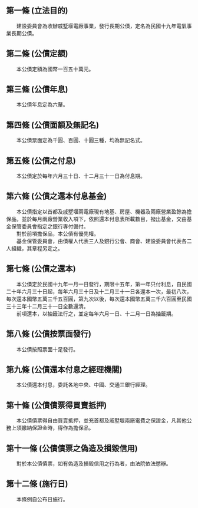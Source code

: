 第一條 (立法目的)
-----------------
　　建設委員會為收辦戚墅堰電廠事業，發行長期公債，定名為民國十九年電氣事業長期公債。  


第二條 (公債定額)
-----------------
　　本公債定額為國幣一百五十萬元。  


第三條 (公債年息)
-----------------
　　本公債年息定為六釐。  


第四條 (公債面額及無記名)
-------------------------
　　本公債票面定為千圓、百圓、十圓三種，均為無記名式。  


第五條 (公債之付息)
-------------------
　　本公債定於每年六月三十日、十二月三十一日為付息期。  


第六條 (公債之還本付息基金)
---------------------------
　　本公債指定以首都及戚墅堰兩電廠現有地基、房屋、機器及兩廠營業盈餘為擔保品，並於每月兩廠營業收入項下，依照還本付息表所載數目，撥出基金，交由基金保管委員會指定之銀行專付備付。  
　　對於前項擔保品，本公債有優先權。  
　　基金保管委員會，由債權人代表三人及銀行公會、商會、建設委員會代表各二人組織，其章程另定之。  


第七條 (公債之還本)
-------------------
　　本公債定於民國十九年一月一日發行，期限十五年，第一年只付利息，自民國二十年六月三十日起，每年六月三十日及十二月三十一日各還本一次，最初八次，每次還本國幣五萬三千五百圓，第九次以後，每次還本國幣五萬三千六百圓至民國三十三年十二月三十一日全數還清。  
　　前項還本，以抽籤法行之，並定每年六月一日、十二月一日為抽籤期。  


第八條 (公債按票面發行)
-----------------------
　　本公債按照票面十足發行。  


第九條 (公債還本付息之經理機關)
-------------------------------
　　本公債還本付息，委託各地中央、中國、交通三銀行經理。  


第十條 (公債債票得買賣抵押)
---------------------------
　　本公債債票得自由買賣抵押，並充首都及戚墅堰兩廠電費之保證金，凡其他公務上須繳納保證金時，得作為擔保品。  


第十一條 (公債債票之偽造及損毀信用)
-----------------------------------
　　對於本公債債票，如有偽造及損毀信用之行為者，由法院依法懲辦。  


第十二條 (施行日)
-----------------
　　本條例自公布日施行。